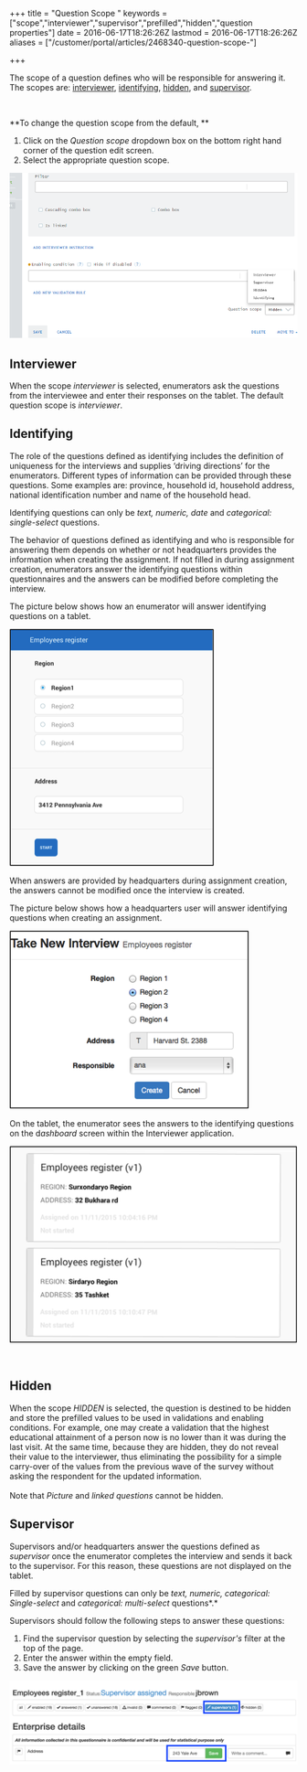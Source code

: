 +++
title = "Question Scope "
keywords = ["scope","interviewer","supervisor","prefilled","hidden","question properties"]
date = 2016-06-17T18:26:26Z
lastmod = 2016-06-17T18:26:26Z
aliases = ["/customer/portal/articles/2468340-question-scope-"]

+++

The scope of a question defines who will be responsible for answering
it. The scopes are: [interviewer](#interviewer),
[identifying](#prefilled), [hidden](#hidden), and
[supervisor](#supervisor). 

  
 

**To change the question scope from the default, **

1.  Click on the *Question scope* dropdown box on the bottom right hand
    corner of the question edit screen. 
2.  Select the appropriate question scope. 

  
![](images/774373.png)

 <span id="interviewer"></span>Interviewer
------------------------------------------

When the scope *interviewer* is selected, enumerators ask the questions
from the interviewee and enter their responses on the tablet. The
default question scope is *interviewer*.

 <span id="prefilled"></span>Identifying
----------------------------------------

The role of the questions defined as identifying includes the definition
of uniqueness for the interviews and supplies ‘driving directions’ for
the enumerators. Different types of information can be provided through
these questions. Some examples are: province, household id, household
address, national identification number and name of the household
head.  
  
Identifying questions can only be *text, numeric, date* and
*categorical: single-select* questions.

The behavior of questions defined as identifying and who is responsible
for answering them depends on whether or not headquarters provides the
information when creating the assignment. If not filled in during
assignment creation, enumerators answer the identifying questions within
questionnaires and the answers can be modified before completing the
interview.  
  
The picture below shows how an enumerator will answer identifying
questions on a tablet.   
  
![](images/643976.png)  
  
  
  
When answers are provided by headquarters during assignment creation,
the answers cannot be modified once the interview is created.  
  
  
The picture below shows how a headquarters user will answer identifying
questions when creating an assignment.  
  
  
![](images/643978.png)

  
On the tablet, the enumerator sees the answers to the identifying
questions on the d*ashboard* screen within the Interviewer application. 

  
![](images/643985.png)  
  
  
 

<span id="hidden"></span>Hidden
-------------------------------

  
When the scope *HIDDEN* is selected, the question is destined to be
hidden and store the prefilled values to be used in validations and
enabling conditions. For example, one may create a validation that the
highest educational attainment of a person now is no lower than it was
during the last visit. At the same time, because they are hidden, they
do not reveal their value to the interviewer, thus eliminating the
possibility for a simple carry-over of the values from the previous wave
of the survey without asking the respondent for the updated
information.  
   
Note that *Picture* and *linked questions* cannot be hidden.

 <span id="supervisor"></span>Supervisor
----------------------------------------

  
Supervisors and/or headquarters answer the questions defined as
*supervisor* once the enumerator completes the interview and sends it
back to the supervisor. For this reason, these questions are not
displayed on the tablet.  
  
Filled by supervisor questions can only be *text, numeric, categorical:
Single-select* and *categorical: multi-select* questions*.*  
  
Supervisors should follow the following steps to answer these questions:

1.  Find the supervisor question by selecting the *supervisor's* filter
    at the top of the page. 
2.  Enter the answer within the empty field.
3.  Save the answer by clicking on the green *Save* button.

  
![](images/644009.png)​
